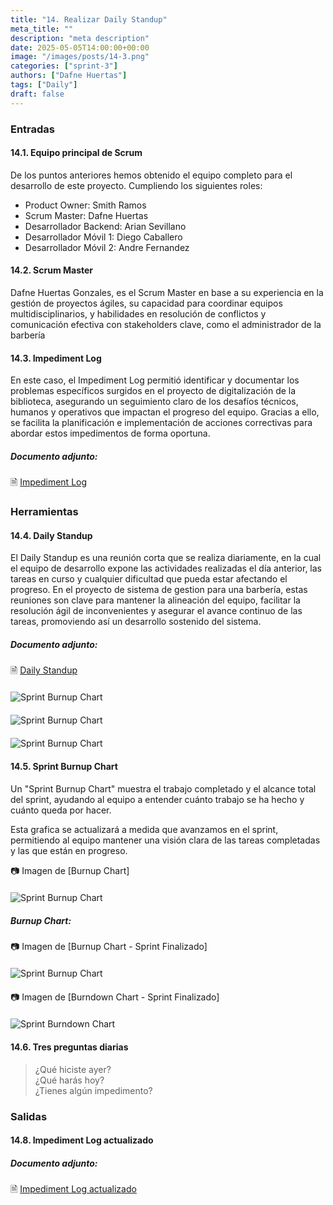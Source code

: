 ```yaml
---
title: "14. Realizar Daily Standup"
meta_title: ""
description: "meta description"
date: 2025-05-05T14:00:00+00:00
image: "/images/posts/14-3.png"
categories: ["sprint-3"]
authors: ["Dafne Huertas"]
tags: ["Daily"]
draft: false
---
```

### Entradas

#### 14.1. Equipo principal de Scrum
De los puntos anteriores hemos obtenido el equipo completo para el desarrollo de este proyecto. Cumpliendo los siguientes roles:

- Product Owner: Smith Ramos
- Scrum Master: Dafne Huertas
- Desarrollador Backend: Arian Sevillano
- Desarrollador Móvil 1: Diego Caballero
- Desarrollador Móvil 2: Andre Fernandez

#### 14.2. Scrum Master
Dafne Huertas Gonzales, es el Scrum Master en base a su experiencia en la gestión de proyectos ágiles, su capacidad para coordinar equipos multidisciplinarios, y habilidades en resolución de conflictos y comunicación efectiva con stakeholders clave, como el administrador de la barbería

#### 14.3. Impediment Log
En este caso, el Impediment Log permitió identificar y documentar los problemas específicos surgidos en el proyecto de digitalización de la biblioteca, asegurando un seguimiento claro de los desafíos técnicos, humanos y operativos que impactan el progreso del equipo. Gracias a ello, se facilita la planificación e implementación de acciones correctivas para abordar estos impedimentos de forma oportuna.

##### **Documento adjunto:**
 🗎 [Impediment Log](https://docs.google.com/document/d/1__LzD1AtMWLP23o---986-7H1gV62ndoEyLKUOJWYrY/edit?usp=sharing)

### Herramientas

#### 14.4. Daily Standup
El Daily Standup es una reunión corta que se realiza diariamente, en la cual el equipo de desarrollo expone las actividades realizadas el día anterior, las tareas en curso y cualquier dificultad que pueda estar afectando el progreso. En el proyecto de sistema de gestion para una barbería, estas reuniones son clave para mantener la alineación del equipo, facilitar la resolución ágil de inconvenientes y asegurar el avance continuo de las tareas, promoviendo así un desarrollo sostenido del sistema.

##### **Documento adjunto:**
 🗎 [Daily Standup](https://docs.google.com/spreadsheets/d/1FnFx14yJ2iSidLSAhznKT0S7XbcUza8U6TbB2_EpSeY/edit?usp=sharing)

<img src="/images/sprint_3/scrumboard1.png" 
     alt="Sprint Burnup Chart" 
     style="display: block; margin: 20px auto; max-width: 100%;" />

<img src="/images/sprint_3/scrumboard2.png" 
     alt="Sprint Burnup Chart" 
     style="display: block; margin: 20px auto; max-width: 100%;" />

<img src="/images/sprint_3/scrumboard3.png" 
     alt="Sprint Burnup Chart" 
     style="display: block; margin: 20px auto; max-width: 100%;" />

#### 14.5. Sprint Burnup Chart
Un "Sprint Burnup Chart" muestra el trabajo completado y el alcance total del sprint, ayudando al equipo a entender cuánto trabajo se ha hecho y cuánto queda por hacer.

Esta grafica se actualizará a medida que avanzamos en el sprint, permitiendo al equipo mantener una visión clara de las tareas completadas y las que están en progreso.

📷 Imagen de [Burnup Chart]
<img src="/images/sprint_3/burnup2-sprint3.jpg" 
     alt="Sprint Burnup Chart" 
     style="display: block; margin: 20px auto; max-width: 100%;" />

##### **Burnup Chart:**
📷 Imagen de [Burnup Chart - Sprint Finalizado]
<img src="/images/sprint_3/burnup_finalizado.png" 
     alt="Sprint Burnup Chart" 
     style="display: block; margin: 20px auto; max-width: 100%;" />

📷 Imagen de [Burndown Chart - Sprint Finalizado]
<img src="/images/sprint_3/burndown_finalizado.png" 
     alt="Sprint Burndown Chart" 
     style="display: block; margin: 20px auto; max-width: 100%;" />

#### 14.6. Tres preguntas diarias

> ¿Qué hiciste ayer?  
> ¿Qué harás hoy?  
> ¿Tienes algún impedimento?

### Salidas

#### 14.8. Impediment Log actualizado

##### **Documento adjunto:**
 🗎 [Impediment Log actualizado](http/d/1Wm83XsObIHL0DMI6-M8gQUWEvj2DW5Zx6lBl5vEHLh0/edit?usp=sharing)